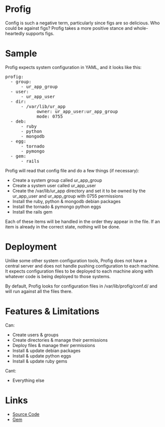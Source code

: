 # Profig
Config is such a negative term, particularly since figs are so delicious.
Who could be against figs?  Profig takes a more positive stance and
whole-heartedly supports figs.


# Sample
Profig expects system configuration in YAML, and it looks like this:
<pre>
profig:
  - group:
      - ur_app_group
  - user:
      - ur_app_user
  - dir:
      - /var/lib/ur_app
            owner: ur_app_user:ur_app_group
            mode: 0755
  - deb:
      - ruby
      - python
      - mongodb
  - egg:
      - tornado
      - pymongo
  - gem:
      - rails
</pre>

Profig will read that config file and do a few things (if necessary):

* Create a system group called ur_app_group
* Create a system user called ur_app_user
* Create the /var/lib/ur_app directory and set it to be owned by the ur_app_user and ur_app_group with 0755 permissions
* Install the ruby, python & mongodb debian packages
* Install the tornado & pymongo python eggs
* Install the rails gem

Each of these items will be handled in the order they appear in the file.
If an item is already in the correct state, nothing will be done.


# Deployment
Unlike some other system configuration tools, Profig does not have a central
server and does not handle pushing configuration to each machine.  It expects
configuration files to be deployed to each machine along with whatever code is
being deployed to those systems.

By default, Profig looks for configuration files in /var/lib/profig/conf.d/
and will run against all the files there.


# Features & Limitations
Can:

* Create users & groups
* Create directories & manage their permissions
* Deploy files & manage their permissions
* Install & update debian packages
* Install & update python eggs
* Install & update ruby gems

Cant:

* Everything else


# Links

* [Source Code](http://github.com/mdg/profig)
* [Gem](https://rubygems.org/gems/profig)
